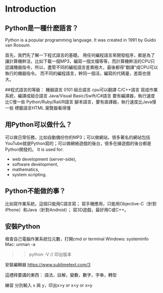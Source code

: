 # Introduction

## Python是一種什麽語言？
Python is a popular programming language. It was created in 1991 by Guido van Rossum.

首先，我們先了解一下程式語言的基礎。
用任何編程語言來開發程序，都是為了讓計算機幹活，比如下載一個MP3，編寫一個文檔等等，而計算機幹活的CPU只認識機器指令，所以，盡管不同的編程語言差異極大，最後都得“翻譯”成CPU可以執行的機器指令。
而不同的編程語言，幹同一個活，編寫的代碼量，差距也很大。

##程式語言的等級：
機器語言 0101
組合語言 cpu可以翻譯
C/C++語言 寫成作業系統，編譯成組合語言
Java/Visual Basic/Swift/C#語言 要有編譯器，執行速度比C慢一些
Python/Ruby/Rail/R語言 腳本語言，要有直譯器，執行速度比Java慢一些
標籤語言HTML 瀏覽器看得懂

## 用Python可以做什么？
可以做日常任務，比如自動備份你的MP3；可以做網站，很多著名的網站包括YouTube就是Python寫的；可以做網絡遊戲的後台，很多在線遊戲的後台都是Python開發的。
It is used for:
* web development (server-side),
* software development,
* mathematics,
* system scripting.

## Python不能做的事？
比如寫作業系統，這個只能用C語言寫；
寫手機應用，只能用Objective-C（針對iPhone）和Java（針對Android）；
寫3D遊戲，最好用C或C++。

## 安裝Python
檢查自己電腦作業系統位元數，打開cmd or terminal
Windows: systeminfo
Mac: unman -a

>>python -V // 印出版本

安裝編輯器
https://www.sublimetext.com/3

這禮拜要講的東西：
語法，註解，變數，數字，字串，轉型

練習
分別輸入 x 與 y，印出x>y or x<y or x=y

